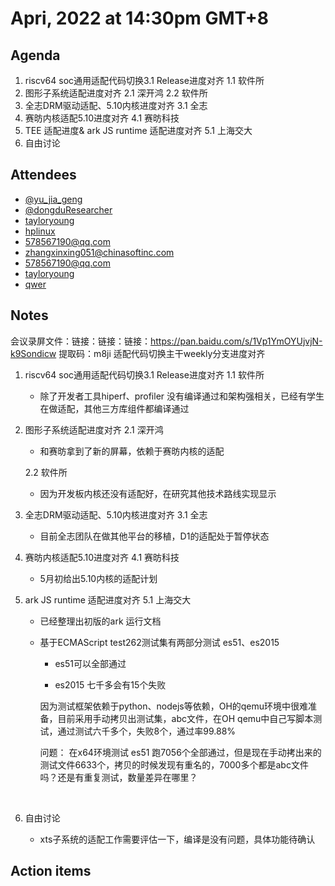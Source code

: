 # Apri, 2022 at 14:30pm GMT+8

## Agenda
1. riscv64 soc通用适配代码切换3.1 Release进度对齐
    1.1  软件所 
2. 图形子系统适配进度对齐 
    2.1 深开鸿
    2.2 软件所
3. 全志DRM驱动适配、5.10内核进度对齐
    3.1 全志
4. 赛昉内核适配5.10进度对齐
    4.1 赛昉科技 
5. TEE 适配进度& ark JS runtime 适配进度对齐
    5.1 上海交大
7. 自由讨论

## Attendees
- [@yu_jia_geng](https://gitee.com/yu_jia_geng) 
- [@dongduResearcher](https://gitee.com/dongduResearcher)
- [tayloryoung](https://gitee.com/iscas-taiyang_admin)
- [hplinux](https://gitee.com/hplinux)
- [578567190@qq.com]()
- [zhangxinxing051@chinasoftinc.com]()
- [578567190@qq.com]()
- [tayloryoung](https://gitee.com/iscas-taiyang_admin)
- [qwer](https://gitee.com/kevenNO1)

## Notes

会议录屏文件：链接：链接：链接：https://pan.baidu.com/s/1Vp1YmOYUjvjN-k9Sondicw 
提取码：m8ji 
适配代码切换主干weekly分支进度对齐

1. riscv64 soc通用适配代码切换3.1 Release进度对齐
   1.1  软件所 

   * 除了开发者工具hiperf、profiler 没有编译通过和架构强相关，已经有学生在做适配，其他三方库组件都编译通过
   
2. 图形子系统适配进度对齐 
   2.1 深开鸿
   
   * 和赛昉拿到了新的屏幕，依赖于赛昉内核的适配
   
   2.2 软件所
   
    * 因为开发板内核还没有适配好，在研究其他技术路线实现显示
   
3. 全志DRM驱动适配、5.10内核进度对齐
   3.1 全志

   * 目前全志团队在做其他平台的移植，D1的适配处于暂停状态
   
4. 赛昉内核适配5.10进度对齐
   4.1 赛昉科技   

   * 5月初给出5.10内核的适配计划
   
5. ark JS runtime 适配进度对齐
   5.1 上海交大
   
   * 已经整理出初版的ark 运行文档
   
   * 基于ECMAScript test262测试集有两部分测试 es51、es2015
   
     * es51可以全部通过
   
     * es2015 七千多会有15个失败
     
     因为测试框架依赖于python、nodejs等依赖，OH的qemu环境中很难准备，目前采用手动拷贝出测试集，abc文件，在OH qemu中自己写脚本测试，通过测试六千多个，失败8个，通过率99.88% 
     
     问题： 在x64环境测试 es51 跑7056个全部通过，但是现在手动拷出来的测试文件6633个，拷贝的时候发现有重名的，7000多个都是abc文件吗？还是有重复测试，数量差异在哪里？
     
     ​    
   
6. 自由讨论

   * xts子系统的适配工作需要评估一下，编译是没有问题，具体功能待确认

## Action items

